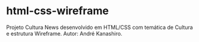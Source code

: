 # html-css-wireframe
Projeto Cultura News desenvolvido em HTML/CSS com temática de Cultura e estrutura Wireframe. Autor: André Kanashiro.
